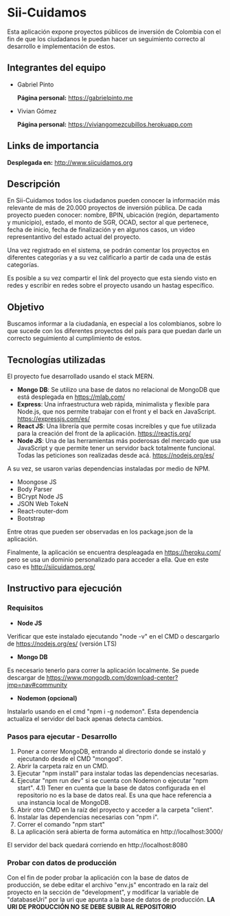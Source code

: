 # Sii-Cuidamos

Esta aplicación expone proyectos públicos de inversión de Colombia con el fin de que los ciudadanos le puedan hacer un seguimiento correcto al desarrollo e implementación de estos.

## Integrantes del equipo

- Gabriel Pinto

  **Página personal:** https://gabrielpinto.me

- Vivian Gómez

  **Página personal:** https://viviangomezcubillos.herokuapp.com

## Links de importancia

**Desplegada en:** http://www.siicuidamos.org

## Descripción

En Sii-Cuidamos todos los ciudadanos pueden conocer la información más relevante de más de 20.000 proyectos de inversión pública. De cada proyecto pueden conocer: nombre, BPIN, ubicación (región, departamento y municipio), estado, el monto de SGR, OCAD, sector al que pertenece, fecha de inicio, fecha de finalización y en algunos casos, un video representantivo del estado actual del proyecto.

Una vez registrado en el sistema, se podrán comentar los proyectos en diferentes categorías y a su vez calificarlo a partir de cada una de estás categorías.

Es posible a su vez compartir el link del proyecto que esta siendo visto en redes y escribir en redes sobre el proyecto usando un hastag específico.

## Objetivo

Buscamos informar a la ciudadanía, en especial a los colombianos, sobre lo que sucede con los diferentes proyectos del país para que puedan darle un correcto seguimiento al cumplimiento de estos.

## Tecnologías utilizadas

El proyecto fue desarrollado usando el stack MERN.

- **Mongo DB**: Se utilizo una base de datos no relacional de MongoDB que está desplegada en https://mlab.com/
- **Express**: Una infraestructura web rápida, minimalista y flexible para Node.js, que nos permite trabajar con el front y el back en JavaScript. https://expressjs.com/es/
- **React JS**: Una librería que permite cosas increíbles y que fue utilizada para la creación del front de la aplicación. https://reactjs.org/
- **Node JS**: Una de las herramientas más poderosas del mercado que usa JavaScript y que permite tener un servidor back totalmente funcional. Todas las peticiones son realizadas desde acá. https://nodejs.org/es/

A su vez, se usaron varias dependencias instaladas por medio de NPM.

- Moongose JS
- Body Parser
- BCrypt Node JS
- JSON Web TokeN
- React-router-dom
- Bootstrap

Entre otras que pueden ser observadas en los package.json de la aplicación.

Finalmente, la aplicación se encuentra despleagada en https://heroku.com/ pero se usa un dominio personalizado para acceder a ella. Que en este caso es http://siicuidamos.org/

## Instructivo para ejecución

### Requisitos

- **Node JS**

Verificar que este instalado ejecutando "node -v" en el CMD o descargarlo de https://nodejs.org/es/ (versión LTS)

- **Mongo DB**

Es necesario tenerlo para correr la aplicación localmente. Se puede descargar de https://www.mongodb.com/download-center?jmp=nav#community

- **Nodemon (opcional)**

Instalarlo usando en el cmd "npm i -g nodemon". Esta dependencia actualiza el servidor del back apenas detecta cambios.

### Pasos para ejecutar - Desarrollo

1. Poner a correr MongoDB, entrando al directorio donde se instaló y ejecutando desde el CMD "mongod".
2. Abrir la carpeta raíz en un CMD.
3. Ejecutar "npm install" para instalar todas las dependencias necesarias.
4. Ejecutar "npm run dev" si se cuenta con Nodemon o ejecutar "npm start".
   4.1) Tener en cuenta que la base de datos configurada en el repositorio no es la base de datos real. Es una que hace referencia a una instancia local de MongoDB.
5. Abrir otro CMD en la raíz del proyecto y acceder a la carpeta "client".
6. Instalar las dependencias necesarias con "npm i".
7. Correr el comando "npm start"
8. La aplicación será abierta de forma automática en http://localhost:3000/

El servidor del back quedará corriendo en http://localhost:8080

### Probar con datos de producción

Con el fin de poder probar la aplicación con la base de datos de producción, se debe editar el archivo "env.js" encontrado en la raíz del proyecto en la sección de "development", y modificar la variable de "databaseUri" por la uri que apunta a la base de datos de producción. **LA URI DE PRODUCCIÓN NO SE DEBE SUBIR AL REPOSITORIO**


